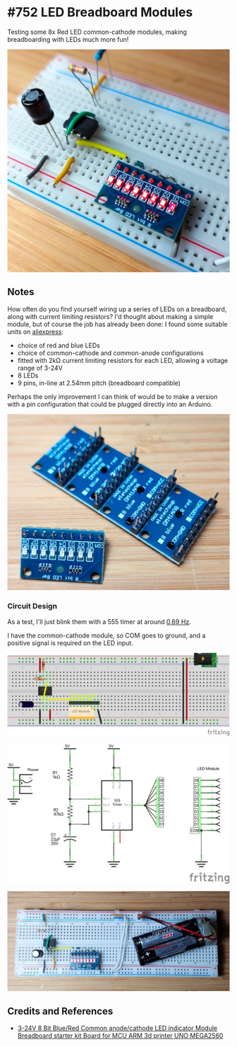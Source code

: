# #752 LED Breadboard Modules

Testing some 8x Red LED common-cathode modules, making breadboarding with LEDs much more fun!

![Build](./assets/LEDBreadboardModules_build.jpg?raw=true)

## Notes

How often do you find yourself wiring up a series of LEDs on a breadboard, along with current limiting resistors?
I'd thought about making a simple module, but of course the job has already been done:
I found some suitable units on [aliexpress](https://www.aliexpress.com/item/1005004567063273.html):

* choice of red and blue LEDs
* choice of common-cathode and common-anode configurations
* fitted with 2kΩ current limiting resistors for each LED, allowing a voltage range of 3-24V
* 8 LEDs
* 9 pins, in-line at 2.54mm pitch (breadboard compatible)

Perhaps the only improvement I can think of would be to make a version with a pin configuration that could be plugged directly into an Arduino.

[![modules](./assets/modules.jpg)](https://www.aliexpress.com/item/1005004567063273.html)

### Circuit Design

As a test, I'll just blink them with a 555 timer
at around [0.69 Hz](https://visual555.tardate.com/?mode=astable&r1=1&r2=47&c=22).

I have the common-cathode module, so COM goes to ground, and a positive signal is required on the LED input.

![bb](./assets/LEDBreadboardModules_bb.jpg?raw=true)

![schematic](./assets/LEDBreadboardModules_schematic.jpg?raw=true)

![bb_build](./assets/LEDBreadboardModules_bb_build.jpg?raw=true)

## Credits and References

* [3-24V 8 Bit Blue/Red Common anode/cathode LED indicator Module Breadboard starter kit Board for MCU ARM 3d printer UNO MEGA2560](https://www.aliexpress.com/item/1005004567063273.html)
